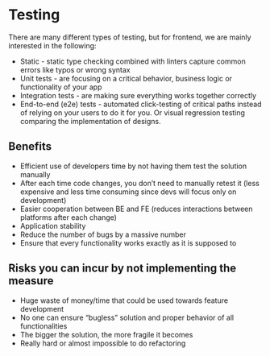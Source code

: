 # Testing

There are many different types of testing, but for frontend, we are mainly interested in the following:

* Static - static type checking combined with linters capture common errors like typos or wrong syntax
* Unit tests - are focusing on a critical behavior, business logic or functionality of your app
* Integration tests - are making sure everything works together correctly
* End-to-end \(e2e\) tests - automated click-testing of critical paths instead of relying on your users to do it for you. Or visual regression testing comparing the implementation of designs.

## Benefits

* Efficient use of developers time by not having them test the solution manually
* After each time code changes, you don’t need to manually retest it \(less expensive and less time consuming since devs will focus only on development\)
* Easier cooperation between BE and FE \(reduces interactions between platforms after each change\)
* Application stability
* Reduce the number of bugs by a massive number
* Ensure that every functionality works exactly as it is supposed to

## Risks you can incur by not implementing the measure

* Huge waste of money/time that could be used towards feature development
* No one can ensure “bugless” solution and proper behavior of all functionalities
* The bigger the solution, the more fragile it becomes
* Really hard or almost impossible to do refactoring

